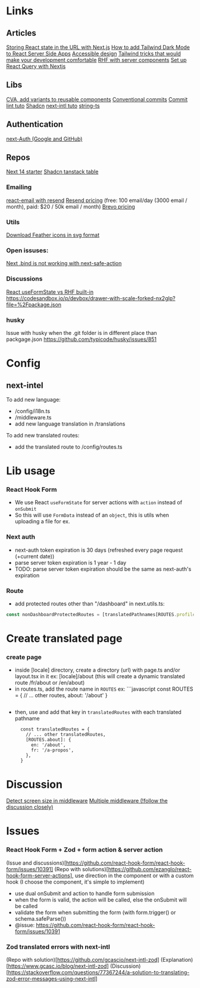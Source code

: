 # Links
## Articles

[Storing React state in the URL with Next.js](https://francoisbest.com/posts/2023/storing-react-state-in-the-url-with-nextjs)
[How to add Tailwind Dark Mode to React Server Side Apps](https://michaelangelo.io/blog/darkmode-rsc)
[Accessible design](https://m3.material.io/foundations/accessible-design/accessibility-basics)
[Tailwind tricks that would make your development comfortable](https://medium.com/@serpentarium13/tailwind-tricks-that-would-make-your-development-comfortable-72930590dd06)
[](https://copyprogramming.com/howto/how-to-use-diferent-env-files-with-nextjs)
[RHF with server components](https://nehalist.io/react-hook-form-with-nextjs-server-actions/)
[Set up React Query with Nextjs](https://codevoweb.com/how-to-set-up-and-use-react-query-in-next-js-14/)

## Libs

[CVA, add variants to reusable components](https://cva.style/docs/getting-started/variants)
[Conventional commits](https://www.conventionalcommits.org/en/v1.0.0/)
[Commit lint tuto](https://dev.to/mahmudulhsn/install-husky-in-your-project-for-proper-commit-lint-with-pre-commit-hooks-25b2)
[Shadcn](https://ui.shadcn.com/docs)
[next-intl tuto](https://phrase.com/blog/posts/next-js-app-router-localization-next-intl/)
[string-ts](https://github.com/gustavoguichard/string-ts)

## Authentication
[next-Auth (Google and GitHub)](https://medium.com/@rishipardeshi/authentication-with-nextjs-14-and-next-auth-b10fe7eb6407)
## Repos

[Next 14 starter](https://github.com/Kiranism/next-shadcn-dashboard-starter)
[Shadcn tanstack table](https://github.com/sadmann7/shadcn-table)

### Emailing

[react-email with resend](https://react.email/docs/integrations/resend)
[Resend pricing](https://resend.com/settings) (free: 100 email/day (3000 email / month), paid: $20 / 50k email / month)
[Brevo pricing](https://www.brevo.com/pricing/)

### Utils

[Download Feather icons in svg format](https://feathericons.com/)

### Open issuses:
[Next .bind is not working with next-safe-action](https://github.com/TheEdoRan/next-safe-action/issues/60)
### Discussions
[React useFormState vs RHF built-in](https://www.reddit.com/r/nextjs/comments/18b8z71/how_to_use_reacthookform_with_nextjs_server/)
https://codesandbox.io/p/devbox/drawer-with-scale-forked-nx2glp?file=%2Fpackage.json

### husky

Issue with husky when the .git folder is in different place than packgage.json
https://github.com/typicode/husky/issues/851


# Config
## next-intel
To add new language:
- /config/i18n.ts
- /middleware.ts
- add new language translation in /translations

To add new translated routes:
- add the translated route to /config/routes.ts

# Lib usage
### React Hook Form
- We use React `useFormState` for server actions with `action` instead of `onSubmit`
- So this will use `FormData` instead of an `object`, this is utils when uploading a file for ex.

### Next auth
- next-auth token expiration is 30 days (refreshed every page request (+current date))
- parse server token expiration is 1 year - 1 day
- TODO: parse server token expiration should be the same as next-auth's expiration

### Route
- add protected routes other than "/dashboard" in next.utils.ts:
```javascript
const nonDashboardProtectedRoutes = [translatedPathnames[ROUTES.profile]];
```

# Create translated page
### create page
- inside [locale] directory, create a directory (url) with page.ts and/or layout.tsx in it
  ex: [locale]/about (this will create a dynamic translated route /fr/about or /en/about)
- in routes.ts, add the route name in `ROUTES`
  ex: ```javascript
    const ROUTES = {
      // ... other routes,
      about: '/about'
    }
  ```javascript
- then, use and add that key in `translatedRoutes` with each translated pathname
  ```
    const translatedRoutes = {
      // ... other translatedRoutes,
      [ROUTES.about]: {
        en: '/about',
        fr: '/a-propos',
      },
    }
  ```

# Discussion
[Detect screen size in middleware](https://stackoverflow.com/questions/76155066/how-can-i-serve-a-static-page-with-responsive-design-in-next-js-without-affectin)
[Multiple middleware (!follow the discussion closely)](https://github.com/vercel/next.js/discussions/62248)

# Issues
### React Hook Form + Zod + form action & server action
(Issue and discussions)[https://github.com/react-hook-form/react-hook-form/issues/10391]
(Repo with solutions)[https://github.com/ezanglo/react-hook-form-server-actions], use direction in the component or with a custom hook (I choose the component, it's simple to implement)

 * use dual onSubmit and action to handle form submission
 * when the form is valid, the action will be called, else the onSubmit will be called
 * validate the form when submitting the form (with form.trigger() or schema.safeParse())
 * @issue: https://github.com/react-hook-form/react-hook-form/issues/10391

### Zod translated errors with next-intl
(Repo with solution)[https://github.com/gcascio/next-intl-zod]
(Explanation)[https://www.gcasc.io/blog/next-intl-zod]
(Discussion)[https://stackoverflow.com/questions/77367244/a-solution-to-translating-zod-error-messages-using-next-intl]
